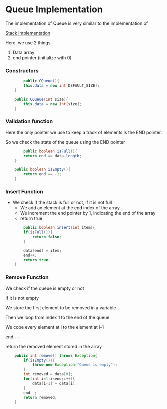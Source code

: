 # Queue Implementation

The implementation of Queue is very similar to the implementation of 

[Stack Implementation ](Stack%20Implementation%202cdd61b1e56147928207e2523e6c1566.md)

Here, we use 2 things

1. Data array 
2. end pointer (initialize with 0)

### Constructors

```java
		public CQueue(){
        this.data = new int[DEFAULT_SIZE];
    }

    public CQueue(int size){
        this.data = new int[size];
    }
```

### Validation function

Here the only pointer we use to keep a track of elements is the END pointer.

So we check the state of the queue using the END pointer

```java
		public boolean isFull(){
        return end == data.length;
    }

    public boolean isEmpty(){
        return end == -1;
    }
```

### Insert Function

- We check if the stack is full or not, if it is not full
    - We add an element at the end index of the array
    - We increment the end pointer by 1, indicating the end of the array
    - return true

```java
		public boolean insert(int item){
        if(isFull()){
            return false;
        }

        data[end] = item;
        end++;
        return true;
    }
```

### Remove Function

We check if the queue is empty or not 

If it is not empty 

We store the first element to be removed in a variable 

Then we loop from index 1 to the end of the queue 

We cope every element at i to the element at i-1

end - - 

return the removed element stored in the array 

```java
	public int remove() throws Exception{
        if(isEmpty()){
            throw new Exception("Queue is empty");
        }
        int removed = data[0];
        for(int i=1;i<end;i++){
            data[i-1] = data[i];
        }
        end--;
        return removed;
    }
```
